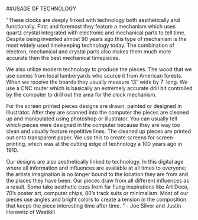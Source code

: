 ##USAGE OF TECHNOLOGY

"These clocks are deeply linked with technology both aesthetically and functionally. First and foremost they feature a mechanism which uses quartz crystal integrated with electronic and mechanical parts to tell time. Despite being invented almost 90 years ago this type of mechanism is the most widely used timekeeping technology today. The combination of electron, mechanical and crystal parts also makes them much more accurate then the best mechanical timepieces. 

We also utilize modern technology to produce the pieces. The wood that we use comes from local lumberyards who source it from American forests. When we receive the boards they usually measure 13” wide by 7’ long. We use a CNC router which is basically an extremely accurate drill bit controlled by the computer to drill out the area for the clock mechanism. 

For the screen printed pieces designs are drawn, painted or designed in Illustrator. After they are scanned into the computer the pieces are cleaned up and manipulated using photoshop or illustrator. You can usually tell which pieces were designed in the computer because they are way too clean and usually feature repetitive lines. The cleaned up pieces are printed out onto transparent paper. We use this to create screens for screen printing, which was at the cutting edge of technology a 100 years ago in 1910. 

Our designs are also aesthetically linked to technology. In this digital age where all information and influences are available at all times to everyone; the artists imagination is no longer bound to the location they are from and the places they have been. Our pieces draw from all different influences as a result. Some take aesthetic cues from far flung inspirations like Art Deco, 70’s poster art, computer chips, 80’s track suits or minimalism. Most of our pieces use angles and bright colors to create a tension in the composition that keeps the piece interesting time after time. " - Joe Silver and Justin Horowitz of Westkill
